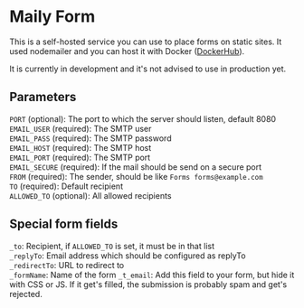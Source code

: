 # Maily Form

This is a self-hosted service you can use to place forms on static sites. It used nodemailer and you can host it with Docker ([DockerHub](https://hub.docker.com/r/jlelse/maily-form/)).

It is currently in development and it's not advised to use in production yet.

## Parameters

`PORT` (optional): The port to which the server should listen, default 8080  
`EMAIL_USER` (required): The SMTP user  
`EMAIL_PASS` (required): The SMTP password  
`EMAIL_HOST` (required): The SMTP host  
`EMAIL_PORT` (required): The SMTP port  
`EMAIL_SECURE` (required): If the mail should be send on a secure port  
`FROM` (required): The sender, should be like `Forms forms@example.com`  
`TO` (required): Default recipient  
`ALLOWED_TO` (optional): All allowed recipients

## Special form fields

`_to`: Recipient, if `ALLOWED_TO` is set, it must be in that list  
`_replyTo`: Email address which should be configured as replyTo  
`_redirectTo`: URL to redirect to  
`_formName`: Name of the form
`_t_email`: Add this field to your form, but hide it with CSS or JS. If it get's filled, the submission is probably spam and get's rejected.